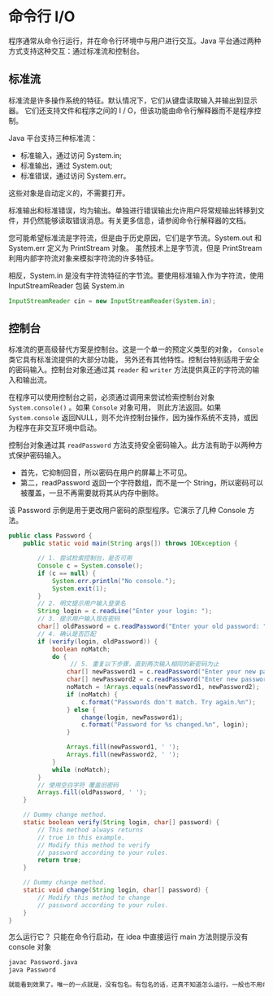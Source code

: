 # 命令行 I/O
程序通常从命令行运行，并在命令行环境中与用户进行交互。Java 平台通过两种方式支持这种交互：通过标准流和控制台。

## 标准流
标准流是许多操作系统的特征。默认情况下，它们从键盘读取输入并输出到显示器。
它们还支持文件和程序之间的 I / O，但该功能由命令行解释器而不是程序控制。

Java 平台支持三种标准流：

* 标准输入，通过访问 System.in;
* 标准输出，通过 System.out;
* 标准错误，通过访问 System.err。

这些对象是自动定义的，不需要打开。

标准输出和标准错误，均为输出。单独进行错误输出允许用户将常规输出转移到文件，并仍然能够读取错误消息。有关更多信息，请参阅命令行解释器的文档。

您可能希望标准流是字符流，但是由于历史原因，它们是字节流。System.out 和 System.err 定义为 PrintStream 对象。
虽然技术上是字节流，但是 PrintStream 利用内部字符流对象来模拟字符流的许多特征。

相反，System.in 是没有字符流特征的字节流。要使用标准输入作为字符流，使用 InputStreamReader 包装 System.in

```java
InputStreamReader cin = new InputStreamReader(System.in);
```

## 控制台

标准流的更高级替代方案是控制台。这是一个单一的预定义类型的对象， `Console` 类它具有标准流提供的大部分功能，
另外还有其他特性。控制台特别适用于安全的密码输入。控制台对象还通过其 `reader` 和 `writer` 方法提供真正的字符流的输入和输出流。

在程序可以使用控制台之前，必须通过调用来尝试检索控制台对象 `System.console()` 。如果 `Console` 对象可用，
则此方法返回。如果 `System.console` 返回NULL，则不允许控制台操作，因为操作系统不支持，或因为程序在非交互环境中启动。

控制台对象通过其 `readPassword` 方法支持安全密码输入。此方法有助于以两种方式保护密码输入。

* 首先，它抑制回音，所以密码在用户的屏幕上不可见。
* 第二，readPassword 返回一个字符数组，而不是一个 String，所以密码可以被覆盖，一旦不再需要就将其从内存中删除。

该 Password 示例是用于更改用户密码的原型程序。它演示了几种 Console 方法。

```java
public class Password {
    public static void main(String args[]) throws IOException {

        // 1. 尝试检索控制台，是否可用
        Console c = System.console();
        if (c == null) {
            System.err.println("No console.");
            System.exit(1);
        }
        // 2. 明文提示用户输入登录名
        String login = c.readLine("Enter your login: ");
        // 3. 提示用户输入现在密码
        char[] oldPassword = c.readPassword("Enter your old password: ");
        // 4. 确认是否匹配
        if (verify(login, oldPassword)) {
            boolean noMatch;
            do {
                 // 5. 重复以下步骤，直到两次输入相同的新密码为止
                char[] newPassword1 = c.readPassword("Enter your new password: ");
                char[] newPassword2 = c.readPassword("Enter new password again: ");
                noMatch = !Arrays.equals(newPassword1, newPassword2);
                if (noMatch) {
                    c.format("Passwords don't match. Try again.%n");
                } else {
                    change(login, newPassword1);
                    c.format("Password for %s changed.%n", login);
                }

                Arrays.fill(newPassword1, ' ');
                Arrays.fill(newPassword2, ' ');
            }
            while (noMatch);
        }
        // 使用空白字符 覆盖旧密码
        Arrays.fill(oldPassword, ' ');
    }

    // Dummy change method.
    static boolean verify(String login, char[] password) {
        // This method always returns
        // true in this example.
        // Modify this method to verify
        // password according to your rules.
        return true;
    }

    // Dummy change method.
    static void change(String login, char[] password) {
        // Modify this method to change
        // password according to your rules.
    }
}
```

怎么运行它？
只能在命令行启动，在 idea 中直接运行 main 方法则提示没有 console 对象

```bash
javac Password.java
java Password

就能看到效果了。唯一的一点就是，没有包名。有包名的话，还真不知道怎么运行。一般也不用命令行哇。
```

